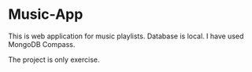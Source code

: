 # Music-App
This is web application for music playlists.
Database is local. I have used MongoDB Compass.

The project is only exercise.
